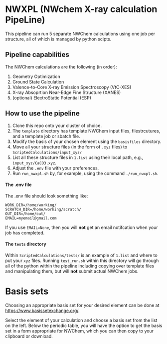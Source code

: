 # NWXPL (**NW**chem **X**-ray calculation **P**ipe**L**ine)

This pipeline can run 5 separate NWChem calculations using one job per structure, all of which is managed by python scipts.

## Pipeline capabilities

The NWChem calculations are the following (in order):

1. Geometry Optimization
2. Ground State Calculation
3. Valence-to-Core X-ray Emission Spectroscopy (VtC-XES)
4. X-ray Absoprtion Near-Edge Fine Structure (XANES)
5. (optional) ElectroStatic Potential (ESP)

## How to use the pipeline

1. Clone this repo onto your cluster of choice.
2. The `template` directory has template NWChem input files, filestrcutures, and a template job or sbatch file.
3. Modify the basis of your chosen element using the `basisfiles` directory.
4. Move all your structure files (in the form of `.xyz` files) to `ScriptedCalculations/input_xyz/`
5. List all these structure files in `1.list` using their local path, e.g., `input_xyz/CaCO3.xyz`.
6. Adjust the `.env` file with your preferences.
7. Run `run_nwxpl.sh` by, for example, using the command `./run_nwxpl.sh`.

#### The .env file

The .env file should look something like:

```
WORK_DIR=/home/working/
SCRATCH_DIR=/home/working/scratch/
OUT_DIR=/home/out/
EMAIL=myemail@gmail.com
```

If you use `EMAIL=None`, then you will **not** get an email notifcation when your job has completed.

#### The `tests` directory

Within `ScriptedCalculations/tests/` is an example of `1.list` and where to put your `xyz` files. Running `test_run.sh` within this directory will go through all of the python within the pipeline including copying over template files and manipulating them, but will **not** submit actual NWChem jobs.

# Basis sets

Choosing an appropriate basis set for your desired element can be done at https://www.basissetexchange.org/.

Select the element of your calculation and choose a basis set from the list on the left. Below the periodic table, you will have the option to get the basis set in a form appropriate for NWChem, which you can then copy to your clipboard or download.